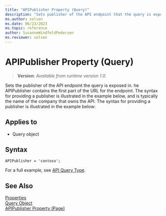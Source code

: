 ```yaml
---
title: "APIPublisher Property (Query)"
description: "Sets publisher of the API endpoint that the query is exposed in."
ms.author: solsen
ms.date: 06/23/2023
ms.topic: reference
author: SusanneWindfeldPedersen
ms.reviewer: solsen
---
```

 
# APIPublisher Property (Query)
> **Version**: _Available from runtime version 1.0._

<!-- this topic is manually created, parent node is devenv-apipublisher-property.md -->

Sets the publisher of the API endpoint the query is exposed in. he APIPublisher contains the first part of the URL for the endpoint. The syntax for providing a publisher is illustrated in the example below, and is typically the name of the company that owns the API. The syntax for providing a publisher is illustrated in the example below:

## Applies to  

- Query object 

## Syntax
```AL
APIPublisher = 'contoso';
```

For a full example, see [API Query Type](../devenv-api-querytype.md).


## See Also  
[Properties](devenv-properties.md)   
[Query Object](../devenv-query-object.md)  
[APIPublisher Property (Page)](devenv-apipublisher-page-property.md)  
